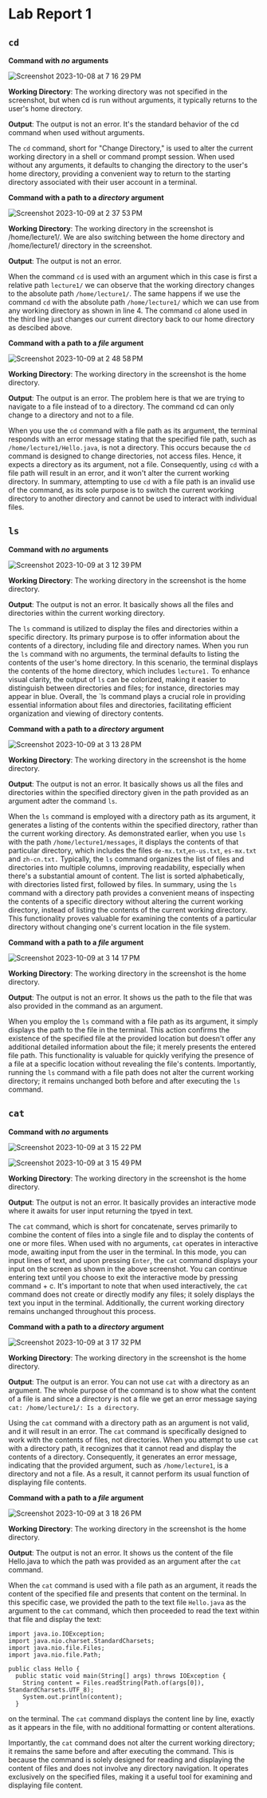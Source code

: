# Lab Report 1
## `cd`
**Command with *no* arguments**

![Screenshot 2023-10-08 at 7 16 29 PM](https://github.com/Ludwigvsch/cse15l-lab-reports/assets/51019288/c507ab1d-1eeb-47e3-9be3-14271bd3e0b9)

**Working Directory**: The working directory was not specified in the screenshot, but when cd is run without arguments, it typically returns to the user's home directory.

**Output**: The output is not an error. It's the standard behavior of the cd command when used without arguments.

The `cd` command, short for "Change Directory," is used to alter the current working directory in a shell or command prompt session. When used without any arguments, it defaults to changing the directory to the user's home directory, providing a convenient way to return to the starting directory associated with their user account in a terminal.

**Command with a path to a *directory* argument**

![Screenshot 2023-10-09 at 2 37 53 PM](https://github.com/Ludwigvsch/cse15l-lab-reports/assets/51019288/2bea33e7-a099-4746-84a9-d9c06703db48)

**Working Directory**: The working directory in the screenshot is /home/lecture1/. We are also switching between the home directory and /home/lecture1/ directory in the screenshot.

**Output**: The output is not an error.

When the command `cd` is used with an argument which in this case is first a relative path `lecture1/` we can observe that the working directory changes to the absolute path `/home/lecture1/`. The same happens if we use the command `cd` with the absolute path `/home/lecture1/` which we can use from any working directory as shown in line 4. The command `cd` alone used in the third line just changes our current directory back to our home directory as descibed above.

**Command with a path to a *file* argument**

![Screenshot 2023-10-09 at 2 48 58 PM](https://github.com/Ludwigvsch/cse15l-lab-reports/assets/51019288/1ee81821-16f4-4481-bdcd-9f021a68ddb4)

**Working Directory**: The working directory in the screenshot is the home directory.

**Output**: The output is an error. The problem here is that we are trying to navigate to a file instead of to a directory. The command cd can only change to a directory and not to a file.

When you use the `cd` command with a file path as its argument, the terminal responds with an error message stating that the specified file path, such as `/home/lecture1/Hello.java`, is not a directory. This occurs because the `cd` command is designed to change directories, not access files. Hence, it expects a directory as its argument, not a file. Consequently, using `cd` with a file path will result in an error, and it won't alter the current working directory. In summary, attempting to use `cd` with a file path is an invalid use of the command, as its sole purpose is to switch the current working directory to another directory and cannot be used to interact with individual files.


## `ls`
**Command with *no* arguments**

![Screenshot 2023-10-09 at 3 12 39 PM](https://github.com/Ludwigvsch/cse15l-lab-reports/assets/51019288/299e650e-cd98-4376-bf67-f529a6b2524e)

**Working Directory**: The working directory in the screenshot is the home directory.

**Output**: The output is not an error. It basically shows all the files and directories within the current working directory.

The `ls` command is utilized to display the files and directories within a specific directory. Its primary purpose is to offer information about the contents of a directory, including file and directory names. When you run the `ls` command with no arguments, the terminal defaults to listing the contents of the user's home directory. In this scenario, the terminal displays the contents of the home directory, which includes `lecture1.` To enhance visual clarity, the output of `ls` can be colorized, making it easier to distinguish between directories and files; for instance, directories may appear in blue. Overall, the `ls command plays a crucial role in providing essential information about files and directories, facilitating efficient organization and viewing of directory contents.


**Command with a path to a *directory* argument**

![Screenshot 2023-10-09 at 3 13 28 PM](https://github.com/Ludwigvsch/cse15l-lab-reports/assets/51019288/4d108d94-aa40-4826-8a4e-3801c65c3121)

**Working Directory**: The working directory in the screenshot is the home directory.

**Output**: The output is not an error. It basically shows us all the files and directories within the specified directory given in the path provided as an argument adter the command `ls`.

When the `ls` command is employed with a directory path as its argument, it generates a listing of the contents within the specified directory, rather than the current working directory. As demonstrated earlier, when you use `ls` with the path `/home/lecture1/messages`, it displays the contents of that particular directory, which includes the files `de-mx.txt`,`en-us.txt`, `es-mx.txt` and `zh-cn.txt.` Typically, the `ls` command organizes the list of files and directories into multiple columns, improving readability, especially when there's a substantial amount of content. The list is sorted alphabetically, with directories listed first, followed by files. In summary, using the `ls` command with a directory path provides a convenient means of inspecting the contents of a specific directory without altering the current working directory, instead of listing the contents of the current working directory. This functionality proves valuable for examining the contents of a particular directory without changing one's current location in the file system.

**Command with a path to a *file* argument**

![Screenshot 2023-10-09 at 3 14 17 PM](https://github.com/Ludwigvsch/cse15l-lab-reports/assets/51019288/65920d54-f2f6-4fb7-836f-65190fce467c)

**Working Directory**: The working directory in the screenshot is the home directory.

**Output**: The output is not an error. It shows us the path to the file that was also provided in the command as an argument.

When you employ the `ls` command with a file path as its argument, it simply displays the path to the file in the terminal. This action confirms the existence of the specified file at the provided location but doesn't offer any additional detailed information about the file; it merely presents the entered file path. This functionality is valuable for quickly verifying the presence of a file at a specific location without revealing the file's contents. Importantly, running the `ls` command with a file path does not alter the current working directory; it remains unchanged both before and after executing the `ls` command.

## `cat`

**Command with *no* arguments**

![Screenshot 2023-10-09 at 3 15 22 PM](https://github.com/Ludwigvsch/cse15l-lab-reports/assets/51019288/b3ab981d-e807-474d-8a91-7092a1188840)

![Screenshot 2023-10-09 at 3 15 49 PM](https://github.com/Ludwigvsch/cse15l-lab-reports/assets/51019288/965cd3d1-470d-4f6f-a6f6-ce8bcf950030)

**Working Directory**: The working directory in the screenshot is the home directory.

**Output**: The output is not an error. It basically provides an interactive mode where it awaits for user input returning the tpyed in text.

The `cat` command, which is short for concatenate, serves primarily to combine the content of files into a single file and to display the contents of one or more files. When used with no arguments, `cat` operates in interactive mode, awaiting input from the user in the terminal. In this mode, you can input lines of text, and upon pressing `Enter`, the `cat` command displays your input on the screen as shown in the above screenshot. You can continue entering text until you choose to exit the interactive mode by pressing command + c. It's important to note that when used interactively, the `cat` command does not create or directly modify any files; it solely displays the text you input in the terminal. Additionally, the current working directory remains unchanged throughout this process.


**Command with a path to a *directory* argument**

![Screenshot 2023-10-09 at 3 17 32 PM](https://github.com/Ludwigvsch/cse15l-lab-reports/assets/51019288/f6810294-cfa2-4c20-a09b-a95dabfa924e)

**Working Directory**: The working directory in the screenshot is the home directory.

**Output**: The output is an error. You can not use `cat` with a directory as an argument. The whole purpose of the command is to show what the content of a file is and since a directory is not a file we get an error message saying `cat: /home/lecture1/: Is a directory`.

Using the `cat` command with a directory path as an argument is not valid, and it will result in an error. The `cat` command is specifically designed to work with the contents of files, not directories. When you attempt to use `cat` with a directory path, it recognizes that it cannot read and display the contents of a directory. Consequently, it generates an error message, indicating that the provided argument, such as `/home/lecture1`, is a directory and not a file. As a result, it cannot perform its usual function of displaying file contents.


**Command with a path to a *file* argument**

![Screenshot 2023-10-09 at 3 18 26 PM](https://github.com/Ludwigvsch/cse15l-lab-reports/assets/51019288/ee877b62-e09b-4d8f-9e71-18783fc19cdd)

**Working Directory**: The working directory in the screenshot is the home directory.

**Output**: The output is not an error. It shows us the content of the file Hello.java to which the path was provided as an argument after the `cat` command.

When the `cat` command is used with a file path as an argument, it reads the content of the specified file and presents that content on the terminal. In this specific case, we provided the path to the text file `Hello.java` as the argument to the `cat` command, which then proceeded to read the text within that file and display the text:

```
import java.io.IOException;
import java.nio.charset.StandardCharsets;
import java.nio.file.Files;
import java.nio.file.Path;

public class Hello {
  public static void main(String[] args) throws IOException {
    String content = Files.readString(Path.of(args[0]), StandardCharsets.UTF_8);    
    System.out.println(content);
  }

  ```
 on the terminal. The `cat` command displays the content line by line, exactly as it appears in the file, with no additional formatting or content alterations.

Importantly, the `cat` command does not alter the current working directory; it remains the same before and after executing the command. This is because the command is solely designed for reading and displaying the content of files and does not involve any directory navigation. It operates exclusively on the specified files, making it a useful tool for examining and displaying file content.

